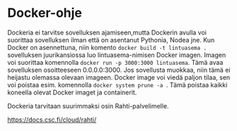 # Docker-ohje
Dockeria ei tarvitse sovelluksen ajamiseen,mutta Dockerin avulla voi suorittaa sovelluksen ilman että on asentanut Pythonia, Nodea jne. Kun Docker on asennettuna, niin komento `docker build -t lintuasema .` sovelluksen juurikansiossa luo lintuasema-nimisen Docker imagen. Imagen voi suorittaa komennolla `docker run -p 3000:3000 lintuasema`. Tämä avaa sovelluksen osoitteeseen 0.0.0.0:3000. Jos sovellusta muokkaa, niin tämä ei heijastu olemassa olevaan imageen. Docker image voi viedä paljon tilaa, sen voi poistaa esim. komennolla `docker system prune -a
`. Tämä poistaa kaikki koneella olevat Docker imaget ja containerit.

Dockeria tarvitaan suurimmaksi osin Rahti-palvelimelle.

https://docs.csc.fi/cloud/rahti/
